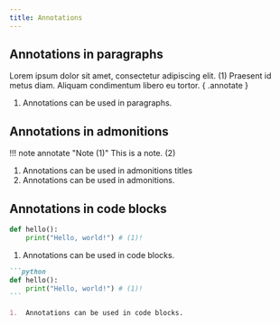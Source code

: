 ```yaml
---
title: Annotations
---
```


## Annotations in paragraphs
Lorem ipsum dolor sit amet, consectetur adipiscing elit. (1)
Praesent id metus diam. Aliquam condimentum libero eu tortor.
{ .annotate }

1.  Annotations can be used in paragraphs.

## Annotations in admonitions
!!! note annotate "Note (1)"
    This is a note. (2)

1.  Annotations can be used in admonitions titles
2.  Annotations can be used in admonitions.

## Annotations in code blocks
```python
def hello():
    print("Hello, world!") # (1)!
```

1.  Annotations can be used in code blocks.

````md
```python
def hello():
    print("Hello, world!") # (1)!
```

1.  Annotations can be used in code blocks.
````
